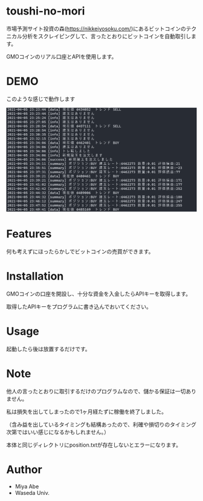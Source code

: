 # toushi-no-mori

市場予測サイト投資の森(https://nikkeiyosoku.com/)にあるビットコインのテクニカル分析をスクレイピングして、言ったとおりにビットコインを自動取引します。

GMOコインのリアル口座とAPIを使用します。

# DEMO

このような感じで動作します

![動作画面](2021-09-07-13-49-00.png)

# Features
 
何も考えずにほったらかしでビットコインの売買ができます。

# Installation
 
GMOコインの口座を開設し、十分な資金を入金したらAPIキーを取得します。

取得したAPIキーをプログラムに書き込んでおいてください。

# Usage
 
起動したら後は放置するだけです。
 
# Note
 
他人の言ったとおりに取引するだけのプログラムなので、儲かる保証は一切ありません。

私は損失を出してしまったので1ヶ月経たずに稼働を終了しました。

（含み益を出しているタイミングも結構あったので、利確や損切りのタイミング次第ではいい感じになるかもしれません。）

本体と同じディレクトリにposition.txtが存在しないとエラーになります。

# Author
 
* Miya Abe
* Waseda Univ.
